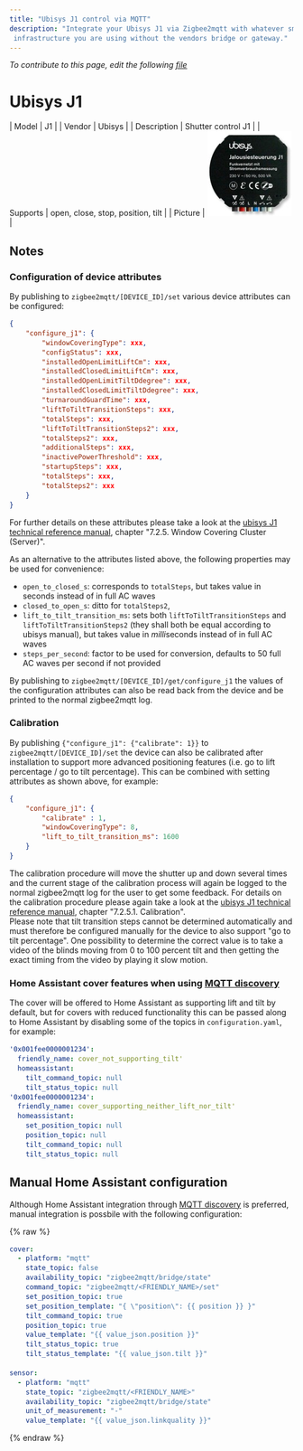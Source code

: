 ```yaml
---
title: "Ubisys J1 control via MQTT"
description: "Integrate your Ubisys J1 via Zigbee2mqtt with whatever smart home
 infrastructure you are using without the vendors bridge or gateway."
---
```


*To contribute to this page, edit the following
[file](https://github.com/Koenkk/zigbee2mqtt.io/blob/master/docs/devices/J1.md)*

# Ubisys J1

| Model | J1  |
| Vendor  | Ubisys  |
| Description | Shutter control J1 |
| Supports | open, close, stop, position, tilt |
| Picture | ![Ubisys J1](../images/devices/J1.jpg) |

## Notes

### Configuration of device attributes
By publishing to `zigbee2mqtt/[DEVICE_ID]/set` various device attributes can be configured:
```json
{
    "configure_j1": {
        "windowCoveringType": xxx,
        "configStatus": xxx,
        "installedOpenLimitLiftCm": xxx,
        "installedClosedLimitLiftCm": xxx,
        "installedOpenLimitTiltDdegree": xxx,
        "installedClosedLimitTiltDdegree": xxx,
        "turnaroundGuardTime": xxx,
        "liftToTiltTransitionSteps": xxx,
        "totalSteps": xxx,
        "liftToTiltTransitionSteps2": xxx,
        "totalSteps2": xxx,
        "additionalSteps": xxx,
        "inactivePowerThreshold": xxx,
        "startupSteps": xxx,
        "totalSteps": xxx,
        "totalSteps2": xxx
    }
}
```
For further details on these attributes please take a look at the [ubisys J1 technical reference manual](https://www.ubisys.de/wp-content/uploads/ubisys-j1-technical-reference.pdf), chapter "7.2.5. Window Covering Cluster (Server)".

As an alternative to the attributes listed above, the following properties may be used for convenience:
* `open_to_closed_s`: corresponds to `totalSteps`, but takes value in seconds instead of in full AC waves
* `closed_to_open_s`: ditto for `totalSteps2`,
* `lift_to_tilt_transition_ms`: sets both `liftToTiltTransitionSteps` and `liftToTiltTransitionSteps2` (they shall both be equal according to ubisys manual), but takes value in *milli*seconds instead of in full AC waves
* `steps_per_second`: factor to be used for conversion, defaults to 50 full AC waves per second if not provided

By publishing to `zigbee2mqtt/[DEVICE_ID]/get/configure_j1` the values of the configuration attributes can also be read back from the device and be printed to the normal zigbee2mqtt log.

### Calibration
By publishing `{"configure_j1": {"calibrate": 1}}` to `zigbee2mqtt/[DEVICE_ID]/set` the device can also be calibrated after installation to support more advanced positioning features (i.e. go to lift percentage / go to tilt percentage). This can be combined with setting attributes as shown above, for example:
```json
{
    "configure_j1": {
        "calibrate" : 1,
        "windowCoveringType": 8,
        "lift_to_tilt_transition_ms": 1600
    }
}
```
The calibration procedure will move the shutter up and down several times and the current stage of the calibration process will again be logged to the normal zigbee2mqtt log for the user to get some feedback.
For details on the calibration procedure please again take a look at the [ubisys J1 technical reference manual](https://www.ubisys.de/wp-content/uploads/ubisys-j1-technical-reference.pdf), chapter "7.2.5.1. Calibration".  
Please note that tilt transition steps cannot be determined automatically and must therefore be configured manually for the device to also support "go to tilt percentage". One possibility to determine the correct value is to take a video of the blinds moving from 0 to 100 percent tilt and then getting the exact timing from the video by playing it slow motion.

### Home Assistant cover features when using [MQTT discovery](../integration/home_assistant) 
The cover will be offered to Home Assistant as supporting lift and tilt by default, but for covers with reduced functionality this can be passed along to Home Assistant by disabling some of the topics in `configuration.yaml`, for example:
```yaml
'0x001fee0000001234':
  friendly_name: cover_not_supporting_tilt'
  homeassistant:
    tilt_command_topic: null
    tilt_status_topic: null
'0x001fee0000001234':
  friendly_name: cover_supporting_neither_lift_nor_tilt'
  homeassistant:
    set_position_topic: null
    position_topic: null
    tilt_command_topic: null
    tilt_status_topic: null
```

## Manual Home Assistant configuration
Although Home Assistant integration through [MQTT discovery](../integration/home_assistant) is preferred,
manual integration is possbile with the following configuration:


{% raw %}
```yaml
cover:
  - platform: "mqtt"
    state_topic: false
    availability_topic: "zigbee2mqtt/bridge/state"
    command_topic: "zigbee2mqtt/<FRIENDLY_NAME>/set"
    set_position_topic: true
    set_position_template: "{ \"position\": {{ position }} }"
    tilt_command_topic: true
    position_topic: true
    value_template: "{{ value_json.position }}"
    tilt_status_topic: true
    tilt_status_template: "{{ value_json.tilt }}"

sensor:
  - platform: "mqtt"
    state_topic: "zigbee2mqtt/<FRIENDLY_NAME>"
    availability_topic: "zigbee2mqtt/bridge/state"
    unit_of_measurement: "-"
    value_template: "{{ value_json.linkquality }}"
```
{% endraw %}



